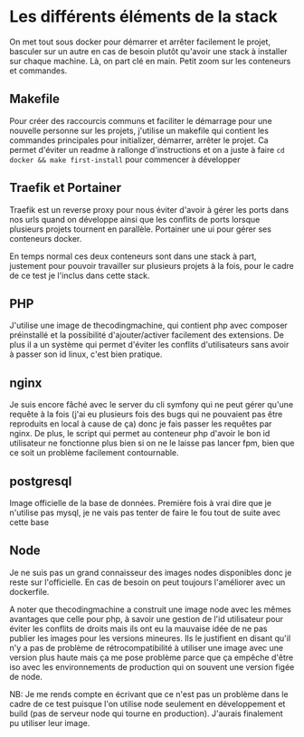 # Les différents éléments de la stack

On met tout sous docker pour démarrer et arrêter facilement le projet, basculer sur un autre en cas de besoin plutôt qu'avoir une stack à installer sur chaque machine. Là, on part clé en main.
Petit zoom sur les conteneurs et commandes.

## Makefile
Pour créer des raccourcis communs et faciliter le démarrage pour une nouvelle personne sur les projets, j'utilise un makefile qui contient les commandes principales pour initializer, démarrer, arrêter le projet. Ca permet d'éviter un readme à rallonge d'instructions et on a juste à faire `cd docker && make first-install` pour commencer à développer

## Traefik et Portainer
Traefik est un reverse proxy pour nous éviter d'avoir à gérer les ports dans nos urls quand on développe ainsi que les conflits de ports lorsque plusieurs projets tournent en parallèle. Portainer une ui pour gérer ses conteneurs docker.

En temps normal ces deux conteneurs sont dans une stack à part, justement pour pouvoir travailler sur plusieurs projets à la fois, pour le cadre de ce test je l'inclus dans cette stack.

## PHP
J'utilise une image de thecodingmachine, qui contient php avec composer préinstallé et la possibilité d'ajouter/activer facilement des extensions. De plus il a un système qui permet d'éviter les conflits d'utilisateurs sans avoir à passer son id linux, c'est bien pratique.

## nginx
Je suis encore fâché avec le server du cli symfony qui ne peut gérer qu'une requête à la fois (j'ai eu plusieurs fois des bugs qui ne pouvaient pas être reproduits en local à cause de ça) donc je fais passer les requêtes par nginx. De plus, le script qui permet au conteneur php d'avoir le bon id utilisateur ne fonctionne plus bien si on ne le laisse pas lancer fpm, bien que ce soit un problème facilement contournable.

## postgresql
Image officielle de la base de données. Première fois à vrai dire que je n'utilise pas mysql, je ne vais pas tenter de faire le fou tout de suite avec cette base

## Node
Je ne suis pas un grand connaisseur des images nodes disponibles donc je reste sur l'officielle. En cas de besoin on peut toujours l'améliorer avec un dockerfile.

A noter que thecodingmachine a construit une image node avec les mêmes avantages que celle pour php, à savoir une gestion de l'id utilisateur pour éviter les conflits de droits mais ils ont eu la mauvaise idée de ne pas publier les images pour les versions mineures. Ils le justifient en disant qu'il n'y a pas de problème de rétrocompatibilité à utiliser une image avec une version plus haute mais ça me pose problème parce que ça empêche d'être iso avec les environnements de production qui on souvent une version figée de node.

NB: Je me rends compte en écrivant que ce n'est pas un problème dans le cadre de ce test puisque l'on utilise node seulement en développement et build (pas de serveur node qui tourne en production). J'aurais finalement pu utiliser leur image. 
